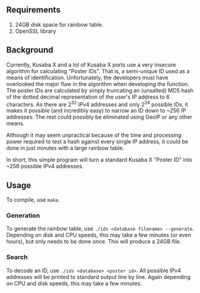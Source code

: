 ## Requirements
1.	24GB disk space for rainbow table.
2.	OpenSSL library

## Background
Currently, Kusaba X and a lot of Kusaba X ports use a very insecure algorithm for calculating "Poster IDs". That is, a semi-unique ID used as a means of identification. Unfortunately, the developers must have overlooked the major flaw in the algorithm when developing the function. The poster IDs are calculated by simply truncating an (unsalted) MD5 hash of the dotted decimal representation of the user's IP address to 6 characters. As there are 2<sup>32</sup> IPv4 addresses and only 2<sup>24</sup> possible IDs, it makes it possible (and incredibly easy) to narrow an ID down to ~256 IP addresses. The rest could possibly be eliminated using GeoIP or any other means.

Although it may seem unpractical because of the time and processing power required to test a hash against every single IP address, it could be done in just minutes with a large rainbow table.

In short, this simple program will turn a standard Kusaba X "Poster ID" into ~256 possible IPv4 addresses.

## Usage
To compile, use `make`.

### Generation
To generate the rainbow table, use `./ids <database filename> --generate`. Depending on disk and CPU speeds, this may take a few minutes (or even hours), but only needs to be done once. This will produce a 24GB file.

### Search
To decode an ID, use `./ids <database> <poster id>`. All possible IPv4 addresses will be printed to standard output line by line. Again depending on CPU and disk speeds, this may take a few minutes.

